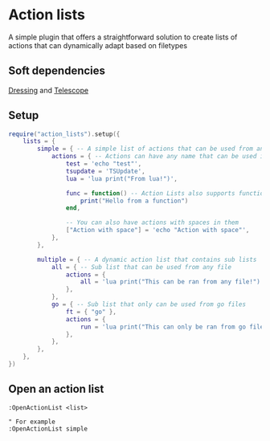 # Action lists

A simple plugin that offers a straightforward solution to create lists of actions that can dynamically adapt based on filetypes

## Soft dependencies
[Dressing](https://github.com/stevearc/dressing.nvim) and [Telescope](https://github.com/nvim-telescope/telescope.nvim)

## Setup
```lua
require("action_lists").setup({
    lists = {
        simple = { -- A simple list of actions that can be used from any file
            actions = { -- Actions can have any name that can be used in lua tables
                test = 'echo "test"',
                tsupdate = 'TSUpdate',
                lua = 'lua print("From lua!")',

                func = function() -- Action Lists also supports functions
                    print("Hello from a function")
                end,

                -- You can also have actions with spaces in them
                ["Action with space"] = 'echo "Action with space"',
            },
        },

        multiple = { -- A dynamic action list that contains sub lists
            all = { -- Sub list that can be used from any file
                actions = {
                    all = 'lua print("This can be ran from any file!")',
                },
            },
            go = { -- Sub list that only can be used from go files
                ft = { "go" },
                actions = {
                    run = 'lua print("This can only be ran from go files!")',
                },
            },
        },
    },
})
```

## Open an action list
```vim
:OpenActionList <list>

" For example
:OpenActionList simple
```
